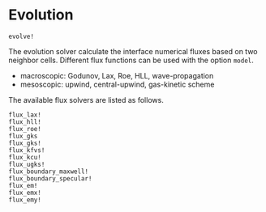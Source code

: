 # Evolution

```@docs
evolve!
```

The evolution solver calculate the interface numerical fluxes based on two neighbor cells.
Different flux functions can be used with the option `model`.
- macroscopic: Godunov, Lax, Roe, HLL, wave-propagation
- mesoscopic: upwind, central-upwind, gas-kinetic scheme

The available flux solvers are listed as follows.
```@docs
flux_lax!
flux_hll!
flux_roe!
flux_gks
flux_gks!
flux_kfvs!
flux_kcu!
flux_ugks!
flux_boundary_maxwell!
flux_boundary_specular!
flux_em!
flux_emx!
flux_emy!
```
